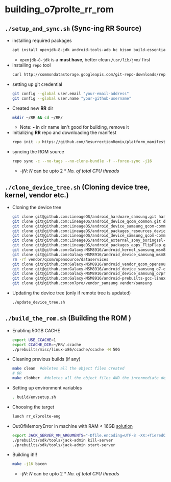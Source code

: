 # building_o7prolte_rr_rom
## `./setup_and_sync.sh` (Sync-ing RR Source)
- installing required packages
	```bash
	apt install openjdk-8-jdk android-tools-adb bc bison build-essential ccache curl flex g++-multilib gcc-multilib git-core gnupg gperf imagemagick lib32ncurses5-dev lib32readline-dev lib32z1-dev libc6-dev libesd0-dev libgl1-mesa-dev liblz4-tool libncurses5-dev libsdl1.2-dev libssl-dev libwxgtk3.0-dev libx11-dev libxml2 libxml2-utils lzop maven ncftp pngcrush python-lunch rsync schedtool screen squashfs-tools tmux unzip w3m x11proto-core-dev xsltproc yasm zip zlib1g-dev
	```
	- `openjdk-8-jdk` is a **must have**, better clean `/usr/lib/jvm/` first
- installing `repo` tool
	```bash
	curl http://commondatastorage.googleapis.com/git-repo-downloads/repo > ~/bin/repo && chmod a+x ~/bin/repo
	```
- setting up git credential
	```bash
	git config --global user.email "your-email-address"
	git config --global user.name "your-github-username"
	```
- Created new **RR** dir
	```bash
	mkdir ~/RR && cd ~/RR/
	```
	- Note: **-** in dir name isn't good for building, remove it
- Initializing **RR** repo and downloading the manifest
	```bash
	repo init -u https://github.com/ResurrectionRemix/platform_manifest.git -b oreo --depth=1
	```
- syncing the ROM source
	```bash
	repo sync -c --no-tags --no-clone-bundle -f --force-sync -j16
	```
	- -j*N*: *N* can be upto 2 * *No. of total CPU threads*

## `./clone_device_tree.sh` (Cloning device tree, kernel, vendor etc.)
- Cloning the device tree
	```bash
	git clone git@github.com:LineageOS/android_hardware_samsung.git hardware/samsung
	git clone git@github.com:LineageOS/android_device_qcom_common.git device/qcom/common
	git clone git@github.com:LineageOS/android_device_samsung_qcom-common.git device/samsung/qcom-common
	git clone git@github.com:LineageOS/android_packages_resources_devicesettings.git packages/resources/devicesettings
	git clone git@github.com:LineageOS/android_device_samsung_qcom-common.git device/samsung/qcom-common
	git clone git@github.com:LineageOS/android_external_sony_boringssl-compat.git external/sony/boringssl-compat
	git clone git@github.com:LineageOS/android_packages_apps_FlipFlap.git packages/apps/FlipFlap
	git clone git@github.com:Galaxy-MSM8916/android_kernel_samsung_msm8916 kernel/samsung/msm8916
	git clone git@github.com:Galaxy-MSM8916/android_device_samsung_msm8916-common device/samsung/msm8916-common
	rm -rf vendor/qcom/opensource/dataservices
	git clone git@github.com:Galaxy-MSM8916/android_vendor_qcom_opensource_dataservices vendor/qcom/opensource/dataservices
	git clone git@github.com:Galaxy-MSM8916/android_device_samsung_o7-common device/samsung/o7-common
	git clone git@github.com:Galaxy-MSM8916/android_device_samsung_o7prolte device/samsung/o7prolte
	git clone git@github.com:Galaxy-MSM8916/android-prebuilts-gcc-linux-x86-arm-arm-eabi-7.2.git prebuilts/gcc/linux-x86/arm/arm-eabi-7.2
	git clone git@github.com:on7pro/vendor_samsung vendor/samsung
	```
- Updating the device tree (only if remote tree is updated)
	```bash
	./update_device_tree.sh
	```

## `./build_the_rom.sh` (Building the ROM )
- Enabling 50GB CACHE
	```bash
	export USE_CCACHE=1
	export CCACHE_DIR=~/RR/.ccache
	./prebuilts/misc/linux-x86/ccache/ccache -M 50G
	```
- Cleaning previous builds (if any)
	```bash
	make clean	#deletes all the object files created
	# OR
	make clobber  #deletes all the object files AND the intermediate dependency files generated which specify the dependencies of the cpp files.
	```
- Setting up environment variables
	```bash
	. build/envsetup.sh
	```
- Choosing the target
	```bash
	lunch rr_o7prolte-eng
	```
 - OutOfMemoryError in machine with RAM < 16GB [solution](http://www.2net.co.uk/blog/jack-server.html)
	 ```bash
	export JACK_SERVER_VM_ARGUMENTS="-Dfile.encoding=UTF-8 -XX:+TieredCompilation -Xmx4g"
	./prebuilts/sdk/tools/jack-admin kill-server
	./prebuilts/sdk/tools/jack-admin start-server
	```
- Building it!!!
	```bash
	make -j16 bacon
	```
	- -j*N*: *N* can be upto 2 * *No. of total CPU threads*
